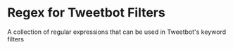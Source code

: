 Regex for Tweetbot Filters 
==========================

A collection of regular expressions that can be used in Tweetbot's keyword filters
